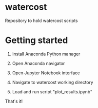 # watercost
Repository to hold watercost scripts

# Getting started

1. Install Anaconda Python manager

2. Open Anaconda navigator

3. Open Jupyter Notebook interface

4. Navigate to watercost working directory

5. Load and run script "plot_results.ipynb"

That's it!
